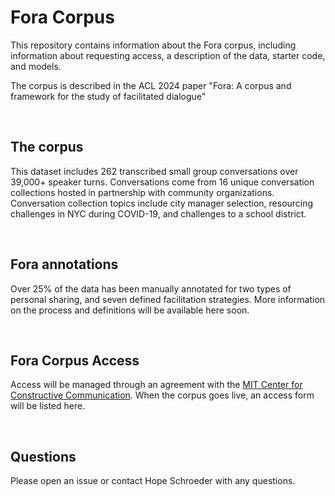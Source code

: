 # Fora Corpus

This repository contains information about the Fora corpus, including information about requesting access, a description of the data, starter code, and models.

The corpus is described in the ACL 2024 paper "Fora: A corpus and framework for the study of facilitated dialogue"

<br>

## The corpus

This dataset includes 262 transcribed small group conversations over 39,000+ speaker turns.
Conversations come from 16 unique conversation collections hosted in partnership with community organizations. Conversation collection topics include city manager selection, resourcing challenges in NYC during COVID-19, and challenges to a school district.

<br>

## Fora annotations

Over 25% of the data has been manually annotated for two types of personal sharing, and seven defined facilitation strategies.
More information on the process and definitions will be available here soon.

<br>

## Fora Corpus Access

Access will be managed through an agreement with the [MIT Center for Constructive Communication](https://www.ccc.mit.edu/). When the corpus goes live, an access form will be listed here. 

<br>


## Questions

Please open an issue or contact Hope Schroeder with any questions.
